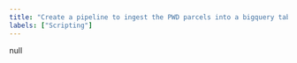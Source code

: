 ```yaml
---
title: "Create a pipeline to ingest the PWD parcels into a bigquery table"
labels: ["Scripting"]
---
```


null